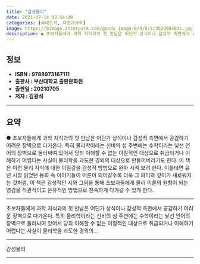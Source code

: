 ```yaml
---
title: "감성물리"
date: 2021-07-14 03:54:20
categories: [국내도서, 자연과과학]
image: https://bimage.interpark.com/goods_image/8/4/8/3/352098483s.jpg
description: ● 초보자들에게 과학 지식과의 첫 만남은 어딘가 상식이나 감성적 측면에서 공감하기 어려운 장벽으로 다가온다. 특히 물리학이라는 신비의 섬 주변에는 수학이라는 낯선 언어의 장벽으로 둘러싸여 있어서 당최 이해할 수 없는 이질적인 대상으로 취급되거나 이해하기 어렵다는 사실이 물리학을 과도한
---
```


## **정보**

- **ISBN : 9788973167111**
- **출판사 : 부산대학교 출판문화원**
- **출판일 : 20210705**
- **저자 : 김광석**

------



## **요약**

●  초보자들에게 과학 지식과의 첫 만남은 어딘가 상식이나 감성적 측면에서 공감하기 어려운 장벽으로 다가온다. 특히 물리학이라는 신비의 섬 주변에는 수학이라는 낯선 언어의 장벽으로 둘러싸여 있어서 당최 이해할 수 없는 이질적인 대상으로 취급되거나 이해하기 어렵다는 사실이 물리학을 과도한 경외의 대상으로 만들어버리기도 한다. 이 책은 이런 물리 지식에 대한 이질감을 감성적 방법으로 완화 시켜 보려 한다. 이를테면 유년 시절 읽었던 동화 속 이야기들이 어른이 되어갈수록 더욱 그 의미와 깊이가 새로워지는 것처럼, 이 책은 감성적인 시와 그림을 통해 초보자들에게 물리 이론의 원형이 되는 영감을 직관적이고 은유적인 방법으로 친숙하게 다가갈 수 있게 한다.

------

초보자들에게 과학 지식과의 첫 만남은 어딘가 상식이나 감성적 측면에서 공감하기 어려운 장벽으로 다가온다. 특히 물리학이라는 신비의 섬 주변에는 수학이라는 낯선 언어의 장벽으로 둘러싸여 있어서 당최 이해할 수 없는 이질적인 대상으로 취급되거나 이해하기 어렵다는 사실이 물리학을 과도한 경외의... 

------


감성물리 

------


